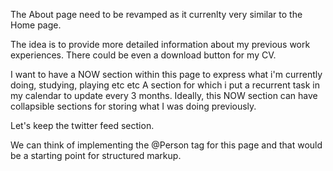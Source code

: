 The About page need to be revamped as it currenlty very similar to the Home page.

The idea is to provide more detailed information about my previous work experiences. There could be even a download button for my CV.

I want to have a NOW section within this page to express what i'm currently doing, studying, playing etc etc A section for which i put a recurrent task in my calendar to update every 3 months.
Ideally, this NOW section can have collapsible sections for storing what I was doing previously.

Let's keep the twitter feed section.

We can think of implementing the @Person tag for this page and that would be a starting point for structured markup.